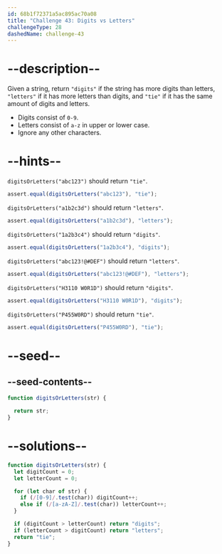 ```yaml
---
id: 68b1f72371a5ac895ac70a08
title: "Challenge 43: Digits vs Letters"
challengeType: 28
dashedName: challenge-43
---
```


# --description--

Given a string, return `"digits"` if the string has more digits than letters, `"letters"` if it has more letters than digits, and `"tie"` if it has the same amount of digits and letters.

- Digits consist of `0-9`.
- Letters consist of `a-z` in upper or lower case.
- Ignore any other characters.

# --hints--

`digitsOrLetters("abc123")` should return `"tie"`.

```js
assert.equal(digitsOrLetters("abc123"), "tie");
```

`digitsOrLetters("a1b2c3d")` should return `"letters"`.

```js
assert.equal(digitsOrLetters("a1b2c3d"), "letters");
```

`digitsOrLetters("1a2b3c4")` should return `"digits"`.

```js
assert.equal(digitsOrLetters("1a2b3c4"), "digits");
```

`digitsOrLetters("abc123!@#DEF")` should return `"letters"`.

```js
assert.equal(digitsOrLetters("abc123!@#DEF"), "letters");
```

`digitsOrLetters("H3110 W0R1D")` should return `"digits"`.

```js
assert.equal(digitsOrLetters("H3110 W0R1D"), "digits");
```

`digitsOrLetters("P455W0RD")` should return `"tie"`.

```js
assert.equal(digitsOrLetters("P455W0RD"), "tie");
```

# --seed--

## --seed-contents--

```js
function digitsOrLetters(str) {

  return str;
}
```

# --solutions--

```js
function digitsOrLetters(str) {
  let digitCount = 0;
  let letterCount = 0;

  for (let char of str) {
    if (/[0-9]/.test(char)) digitCount++;
    else if (/[a-zA-Z]/.test(char)) letterCount++;
  }

  if (digitCount > letterCount) return "digits";
  if (letterCount > digitCount) return "letters";
  return "tie";
}
```
